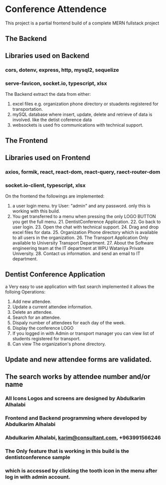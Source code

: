 # Conference Attendence

This project is a partial frontend build of a complete  MERN fullstack project 


## The Backend

## Libraries used on Backend
### cors, dotenv, express, http, mysql2, sequelize
### serve-favicon, socket.io, typescript, xlsx

The Backend extract the data from either:
1. excel files e.g. organization phone directory or stuadents registered for transportation.
2. mySQL database where insert, update, delete and retrieve of data is involved. like the detist coference data
3. websockets is used fro communications with technical support.

## The Frontend

## Libraries used on Frontend
### axios, formik, react, react-dom, react-query, raect-router-dom
### socket.io-client, typescript, xlsx

On the frontend the followings are implemented:
1. a user login menu. try User: "admin" and any password. only this is working with this build. 
2. You get transferred to a menu when pressing the only LOGO BUTTON you get the full menu.
    21. DentistConference Application.
    22. Go back to user login.
    23. Open the chat with technical support.
    24. Drag and drop excel files for data.
    25. Organization Phone directory which is available to all users in the organization.
    26. The Transport Application Only available to University Transport Department.
    27. About the Software engineering team at the IT department at WPU Wataniya Private University.
    28. Contact us information. and send an email to IT department.

## Dentist Conference Application

a Very easy to use application with fast search implemented
it allows the folloing Operations:

1. Add new attendee.
2. Update a current attendee information.
3. Delete an attendee.
4. Search for an attendee.
5. Dispaly number of attendees for each day of the week.
6. Display the conference LOGO
7. If you logged in with Admin or transport manager you can view list of students registered for transport.
8. Can view The organization's phone directory.

## Update and new attendee forms are validated.
## The search works by attendee number and/or name

### All Icons Logos and screens are designed by Abdulkarim Alhalabi 
### Frontend and Backend programming where developed by Abdulkarim Alhalabi
### Abdulkarim Alhalabi, karim@consultant.com, +963991566246

### The Only feature that is working in this build is the dentistconference sample
### which is accessed by clicking the tooth icon in the menu after log in with admin account.




